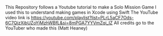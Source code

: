 This Repository follows a Youtube tutorial to make a Solo Mission Game
I used this to understand making games in Xcode using Swift
The YouTube video link is https://youtube.com/playlist?list=PLrL5aCF7Ods-6C7QjzXibUZoYjMzhWBfL&si=8mPGA7YYVmZqi_IZ
All credits go to the YouTuber who made this (Matt Heaney)
